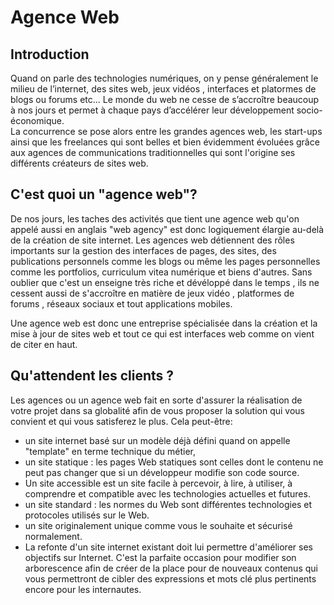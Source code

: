 # Agence Web
## Introduction
Quand on parle des technologies numériques, on y pense généralement le milieu de l’internet, des sites web, jeux vidéos , interfaces et platormes de blogs ou forums etc...
Le monde du web ne cesse de s’accroître beaucoup à nos jours et permet à chaque pays d’accélérer leur développement socio-économique.  
La concurrence se pose alors entre les grandes agences web, les start-ups ainsi que les freelances qui sont belles et bien évidemment évoluées grâce aux agences de communications traditionnelles qui sont l'origine ses différents créateurs de sites web.

## C'est quoi un "agence web"?
De nos jours, les taches des activités que tient une agence web qu'on appelé aussi en anglais "web agency" est donc logiquement élargie au-delà de la création de site internet.
Les agences web détiennent des rôles importants sur la gestion des interfaces de pages, des sites, des publications personnels comme les blogs ou même les pages personnelles comme les portfolios, curriculum vitea numérique et biens d'autres.
Sans oublier que c'est un enseigne très riche et dévéloppé dans le temps , ils ne cessent aussi de s'accroître en matière de jeux vidéo , platformes de forums , réseaux sociaux et tout applications mobiles.

Une agence web est donc une entreprise spécialisée dans la création et la mise à jour de sites web et tout ce qui est interfaces web comme on vient de citer en haut.

## Qu'attendent les clients ?
Les agences ou un agence web fait en sorte d'assurer la réalisation de votre projet dans sa globalité afin de vous proposer la solution qui vous convient et qui vous satisferez le plus. 
Cela peut-être:

- un site internet basé sur un modèle déjà défini quand on appelle "template" en terme technique du métier,
- un site statique : les pages Web statiques sont celles dont le contenu ne peut pas changer que si un développeur modifie son code source.
- Un site accessible est un site facile à percevoir, à lire, à utiliser, à comprendre et compatible avec les technologies actuelles et futures.
- un site standard : les normes du Web sont différentes technologies et protocoles utilisés sur le Web.
- un site originalement unique comme vous le souhaite et sécurisé normalement.
- La refonte d'un site internet existant doit lui permettre d'améliorer ses objectifs sur Internet. C'est la parfaite occasion pour modifier son arborescence afin de créer de la place pour de nouveaux contenus qui vous permettront de cibler des expressions et mots clé plus pertinents encore pour les internautes.
